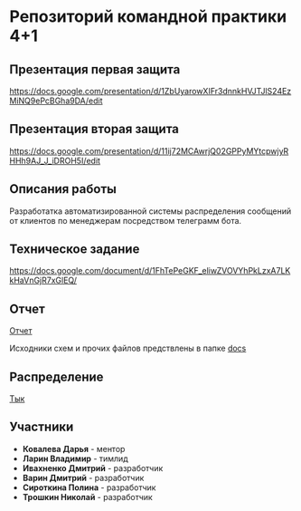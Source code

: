 # Репозиторий командной практики 4+1

## Презентация первая защита
https://docs.google.com/presentation/d/1ZbUyarowXIFr3dnnkHVJTJlS24EzMiNQ9ePcBGha9DA/edit

## Презентация вторая защита
https://docs.google.com/presentation/d/11ij72MCAwrjQ02GPPyMYtcpwjyRHHh9AJ_J_iDROH5I/edit

## Описания работы
Разработатка автоматизированной системы распределения сообщений от клиентов по менеджерам посредством телеграмм бота.

## Техническое задание
https://docs.google.com/document/d/1FhTePeGKF_eliwZVOVYhPkLzxA7LKkHaVnGjR7xGlEQ/

## Отчет
[Отчет](./docs/report.pdf)

Исходники схем и прочих файлов предствлены в папке [docs](./docs)
## Распределение  
[Тык](https://docs.google.com/spreadsheets/d/1m7NvXKFVwbzvFyYMQQWDVQqnsg1w64sfQ3BdbcYpw-Y/)
## Участники
* **Ковалева Дарья** - ментор
* **Ларин Владимир** - тимлид
* **Ивахненко Дмитрий** - разработчик
* **Варин Дмитрий**  - разработчик
* **Сироткина Полина** - разработчик
* **Трошкин Николай** - разработчик
